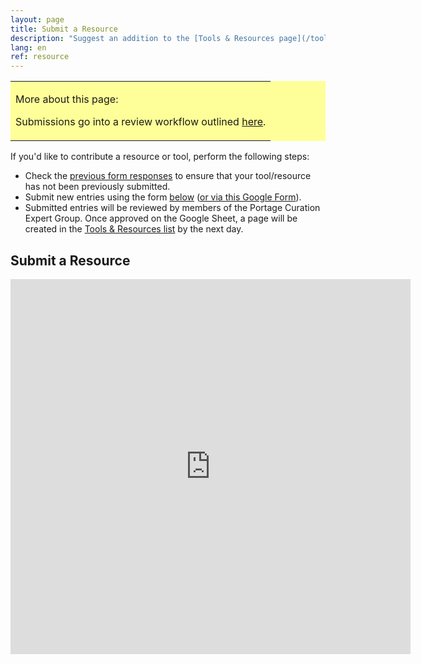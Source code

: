 ```yaml
---
layout: page
title: Submit a Resource
description: "Suggest an addition to the [Tools & Resources page](/tools-and-resources)."
lang: en
ref: resource
---
```


<table style="background-color: #ffff99;">
<tbody>
<tr>
<td>
<p><span>More about this page:</span></p>
<p>Submissions go into a review workflow outlined <a href="https://github.com/portage-CEG/portage-ceg.github.io/blob/master/README.md">here</a>. </p>
</td>
</tr>
</tbody>
</table>

If you'd like to contribute a resource or tool, perform the following steps:
- Check the [previous form responses](http://bit.ly/DCSG-submissions) to ensure that your tool/resource has not been previously submitted.
- Submit new entries using the form [below](#submit-a-resource) ([or via this Google Form](http://bit.ly/data-curation-resources)).
- Submitted entries will be reviewed by members of the Portage Curation Expert Group. Once approved on the Google Sheet, a page will be created in the [Tools & Resources list](/tools-and-resources) by the next day.

## Submit a Resource
<iframe src="https://docs.google.com/forms/d/e/1FAIpQLSfhUnD5Glf57XBGpXWpX4XEGmKqSB7_nYZV2Xu0O81jnYJsQg/viewform?embedded=true" width="640" height="600" frameborder="0" marginheight="0" marginwidth="0">Loading…</iframe>
